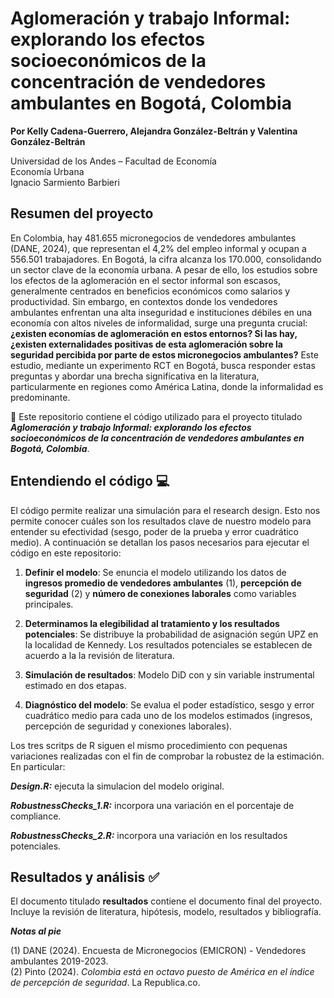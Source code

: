 # Aglomeración y trabajo Informal: explorando los efectos socioeconómicos de la concentración de vendedores ambulantes en Bogotá, Colombia

**Por Kelly Cadena-Guerrero, Alejandra González-Beltrán y Valentina González-Beltrán**

Universidad de los Andes – Facultad de Economía  
Economía Urbana  
Ignacio Sarmiento Barbieri

## Resumen del proyecto
En Colombia, hay 481.655 micronegocios de vendedores ambulantes (DANE, 2024), que representan el 4,2% del empleo informal y ocupan a 556.501 trabajadores. En Bogotá, la cifra alcanza los 170.000, consolidando un sector clave de la economía urbana. A pesar de ello, los estudios sobre los efectos de la aglomeración en el sector informal son escasos, generalmente centrados en beneficios económicos como salarios y productividad. Sin embargo, en contextos donde los vendedores ambulantes enfrentan una alta inseguridad e instituciones débiles en una economía con altos niveles de informalidad, surge una pregunta crucial: **¿existen economías de aglomeración en estos entornos? Si las hay, ¿existen externalidades positivas de esta aglomeración sobre la seguridad percibida por parte de estos micronegocios ambulantes?** Este estudio, mediante un experimento RCT en Bogotá, busca responder estas preguntas y abordar una brecha significativa en la literatura, particularmente en regiones como América Latina, donde la informalidad es predominante.

📄 Este repositorio contiene el código utilizado para el proyecto titulado ***Aglomeración y trabajo Informal: explorando los efectos socioeconómicos de la concentración de vendedores ambulantes en Bogotá, Colombia***. 


## Entendiendo el código 💻
El código permite realizar una simulación para el research design. Esto nos permite conocer cuáles son los resultados clave de nuestro modelo para entender su efectividad (sesgo, poder de la prueba y error cuadrático medio). 
A continuación se detallan los pasos necesarios para ejecutar el código en este repositorio:

1. **Definir el modelo**: 
   Se enuncia el modelo utilizando los datos de **ingresos promedio de vendedores ambulantes** (1), **percepción de seguridad** (2) y **número de conexiones laborales** como variables principales.

2. **Determinamos la elegibilidad al tratamiento y los resultados potenciales**:
   Se distribuye la probabilidad de asignación según UPZ en la localidad de Kennedy. Los resultados potenciales se establecen de acuerdo a la la revisión de literatura.

3. **Simulación de resultados**:
Modelo DiD con y sin variable instrumental estimado en dos etapas.

4. **Diagnóstico del modelo**:
Se evalua el poder estadístico, sesgo y error cuadrático medio para cada uno de los modelos estimados (ingresos, percepción de seguridad y conexiones laborales). 

Los tres scritps de R siguen el mismo procedimiento con pequenas variaciones realizadas con el fin de comprobar la robustez de la estimación. En particular: 

***Design.R:*** ejecuta la simulacion del modelo original.

***RobustnessChecks_1.R:*** incorpora una variación en el porcentaje de compliance.

***RobustnessChecks_2.R:*** incorpora una variación en los resultados potenciales. 


## Resultados y análisis ✅
El documento titulado **resultados** contiene el documento final del proyecto. Incluye la revisión de literatura, hipótesis, modelo, resultados y bibliografía. 



***Notas al pie***

(1) DANE (2024). Encuesta de Micronegocios (EMICRON) - Vendedores ambulantes 2019-2023.  
(2) Pinto (2024). *Colombia está en octavo puesto de América en el índice de percepción de seguridad*. La Republica.co.
   
